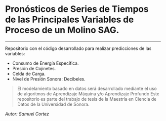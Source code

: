 # Pronósticos de Series de Tiempos de las Principales Variables de Proceso de un Molino SAG.
---
Repositorio con el código desarrollado para realizar predicciones de las variables:
* Consumo de Energía Específica.
* Presión de Cojinetes.
* Celda de Carga.
* Nivel de Presión Sonora: Decibeles.

> El modelamiento basado en datos será desarrollado mediante el uso de algoritmos de Aprendizaje Máquina y/o Aprendizaje Profundo
> Este repositorio es parte del trabajo de tesis de la Maestría en Ciencia de Datos de la Universidad de Sonora.

*Autor:  Samuel Cortez*
